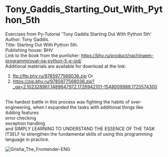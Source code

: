 # Tony_Gaddis_Starting_Out_With_Python_5th <br />
Exercises from Py-Tutorial 'Tony Gaddis Starting Out With Python 5th' <br />
Author: Tony Gaddis. <br />
Title: Starting Out With Python 5th. <br />
Publishing house: BHV <br />
Link to the book from the punlisher: https://bhv.ru/product/nachinaem-programmirovat-na-python-5-e-izd/ <br />
Additional materials are available for download at the link:
1) ftp://ftp.bhv.ru/9785977568036.zip
Or
2) https://zip.bhv.ru/9785977568036.zip?_ga=2.102328961.1489647972.1726942101-1548009988.1725574300
<br />
The hardest battle in this process was fighting the habits of over-engineering, when I expanded the tasks with additional things like <br />
Adding features<br />
error checking<br />
exception handling<br />
and SIMPLY LEARNING TO UNDERSTAND THE ESSENCE OF THE TASK ITSELF to strengthen the fundamental skills of using this programming language in practice.

![Grisha_The_Frontender-ENG](https://github.com/user-attachments/assets/f6d36647-cebd-4205-804e-12c51b1d5b95)
